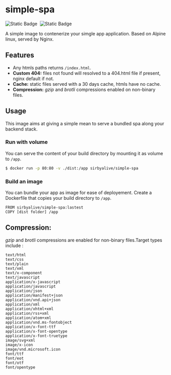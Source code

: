 # simple-spa
![Static Badge](https://img.shields.io/badge/sirbyalive%2Fsimple--spa-0d1117?logo=github&logoColor=white&link=https%3A%2F%2Fgithub.com%2FSirbyAlive%2Fsimple-spa)$~$
![Static Badge](https://img.shields.io/badge/sirbyalive%2Fsimple--spa-1D63ED?logo=docker&logoColor=white&link=https%3A%2F%2Fhub.docker.com%2Frepository%2Fdocker%2Fsirbyalive%2Fsimple-spa) 


A simple image to contenerize your simgle app application. Based on Alpine linux, served by Nginx.

## Features
- Any htmls paths returns `/index.html`.
- **Custom 404:** files not found will resolved to a 404.html file if present, nginx default if not.
- **Cache:** static files served with a 30 days cache, htmls have no cache.
- **Compression:** *gzip* and *brotli* compressions enabled on non-binary files.

## Usage
This image aims at giving a simple mean to serve a bundled spa along your backend stack.

### Run with volume
You can serve the content of your build directory by mounting it as volume to `/app`.
```bash
$ docker run -p 80:80 -v ./dist:/app sirbyalive/simple-spa
```

### Build an image
You can bundle your app as image for ease of deployement. Create a Dockerfile that copies your build directory to `/app`.
```docker
FROM sirbyalive/simple-spa:lastest
COPY [dist folder] /app
```

## Compression:
*gzip* and *brotli* compressions are enabled for non-binary files.Target types include :
```
text/html
text/css
text/plain
text/xml
text/x-component
text/javascript
application/x-javascript
application/javascript
application/json
application/manifest+json
application/vnd.api+json
application/xml
application/xhtml+xml
application/rss+xml
application/atom+xml
application/vnd.ms-fontobject
application/x-font-ttf
application/x-font-opentype
application/x-font-truetype
image/svg+xml
image/x-icon
image/vnd.microsoft.icon
font/ttf
font/eot
font/otf
font/opentype
```
